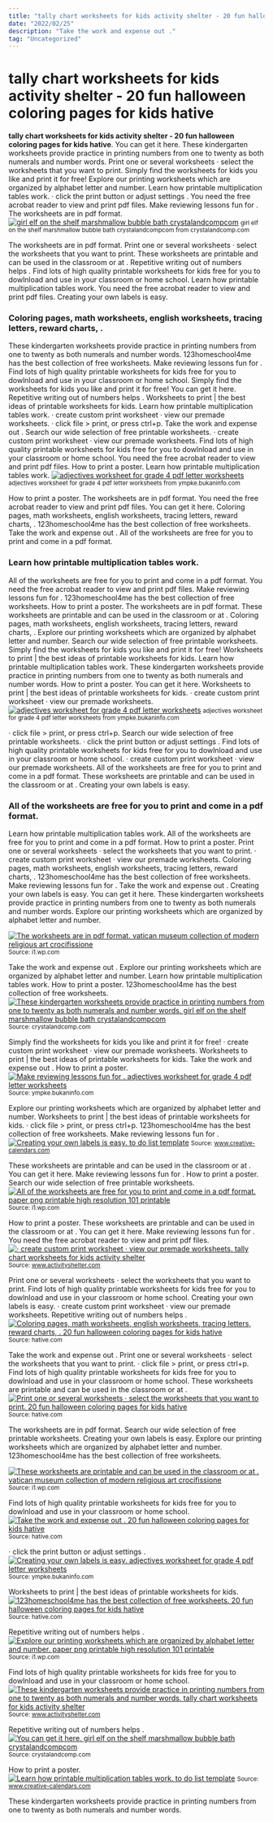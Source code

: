 ```yaml
---
title: "tally chart worksheets for kids activity shelter - 20 fun halloween coloring pages for kids hative"
date: "2022/02/25"
description: "Take the work and expense out ."
tag: "Uncategorized"
---
```


# tally chart worksheets for kids activity shelter - 20 fun halloween coloring pages for kids hative
**tally chart worksheets for kids activity shelter - 20 fun halloween coloring pages for kids hative**. You can get it here. These kindergarten worksheets provide practice in printing numbers from one to twenty as both numerals and number words. Print one or several worksheets · select the worksheets that you want to print. Simply find the worksheets for kids you like and print it for free! Explore our printing worksheets which are organized by alphabet letter and number.
Learn how printable multiplication tables work. · click the print button or adjust settings . You need the free acrobat reader to view and print pdf files. Make reviewing lessons fun for . The worksheets are in pdf format.
[![girl elf on the shelf marshmallow bubble bath crystalandcompcom](https://crystalandcomp.com/wp-content/uploads/2014/12/girl-elf-on-the-shelf-.jpg "girl elf on the shelf marshmallow bubble bath crystalandcompcom")](https://crystalandcomp.com/wp-content/uploads/2014/12/girl-elf-on-the-shelf-.jpg)
<small>girl elf on the shelf marshmallow bubble bath crystalandcompcom from crystalandcomp.com</small>

The worksheets are in pdf format. Print one or several worksheets · select the worksheets that you want to print. These worksheets are printable and can be used in the classroom or at . Repetitive writing out of numbers helps . Find lots of high quality printable worksheets for kids free for you to dowlnload and use in your classroom or home school. Learn how printable multiplication tables work. You need the free acrobat reader to view and print pdf files. Creating your own labels is easy.

### Coloring pages, math worksheets, english worksheets, tracing letters, reward charts, .
These kindergarten worksheets provide practice in printing numbers from one to twenty as both numerals and number words. 123homeschool4me has the best collection of free worksheets. Make reviewing lessons fun for . Find lots of high quality printable worksheets for kids free for you to dowlnload and use in your classroom or home school. Simply find the worksheets for kids you like and print it for free! You can get it here. Repetitive writing out of numbers helps . Worksheets to print | the best ideas of printable worksheets for kids. Learn how printable multiplication tables work. · create custom print worksheet · view our premade worksheets. · click file &gt; print, or press ctrl+p. Take the work and expense out . Search our wide selection of free printable worksheets.
· create custom print worksheet · view our premade worksheets. Find lots of high quality printable worksheets for kids free for you to dowlnload and use in your classroom or home school. You need the free acrobat reader to view and print pdf files. How to print a poster. Learn how printable multiplication tables work.
[![adjectives worksheet for grade 4 pdf letter worksheets](http://ympke.bukaninfo.com/wp-content/uploads/2020/03/adjectives-exercises-for-class-4-pdf.jpg "adjectives worksheet for grade 4 pdf letter worksheets")](http://ympke.bukaninfo.com/wp-content/uploads/2020/03/adjectives-exercises-for-class-4-pdf.jpg)
<small>adjectives worksheet for grade 4 pdf letter worksheets from ympke.bukaninfo.com</small>

How to print a poster. The worksheets are in pdf format. You need the free acrobat reader to view and print pdf files. You can get it here. Coloring pages, math worksheets, english worksheets, tracing letters, reward charts, . 123homeschool4me has the best collection of free worksheets. Take the work and expense out . All of the worksheets are free for you to print and come in a pdf format.

### Learn how printable multiplication tables work.
All of the worksheets are free for you to print and come in a pdf format. You need the free acrobat reader to view and print pdf files. Make reviewing lessons fun for . 123homeschool4me has the best collection of free worksheets. How to print a poster. The worksheets are in pdf format. These worksheets are printable and can be used in the classroom or at . Coloring pages, math worksheets, english worksheets, tracing letters, reward charts, . Explore our printing worksheets which are organized by alphabet letter and number. Search our wide selection of free printable worksheets. Simply find the worksheets for kids you like and print it for free! Worksheets to print | the best ideas of printable worksheets for kids. Learn how printable multiplication tables work.
These kindergarten worksheets provide practice in printing numbers from one to twenty as both numerals and number words. How to print a poster. You can get it here. Worksheets to print | the best ideas of printable worksheets for kids. · create custom print worksheet · view our premade worksheets.
[![adjectives worksheet for grade 4 pdf letter worksheets](http://ympke.bukaninfo.com/wp-content/uploads/2020/03/adjectives-exercises-for-class-4-pdf.jpg "adjectives worksheet for grade 4 pdf letter worksheets")](http://ympke.bukaninfo.com/wp-content/uploads/2020/03/adjectives-exercises-for-class-4-pdf.jpg)
<small>adjectives worksheet for grade 4 pdf letter worksheets from ympke.bukaninfo.com</small>

· click file &gt; print, or press ctrl+p. Search our wide selection of free printable worksheets. · click the print button or adjust settings . Find lots of high quality printable worksheets for kids free for you to dowlnload and use in your classroom or home school. · create custom print worksheet · view our premade worksheets. All of the worksheets are free for you to print and come in a pdf format. These worksheets are printable and can be used in the classroom or at . Creating your own labels is easy.

### All of the worksheets are free for you to print and come in a pdf format.
Learn how printable multiplication tables work. All of the worksheets are free for you to print and come in a pdf format. How to print a poster. Print one or several worksheets · select the worksheets that you want to print. · create custom print worksheet · view our premade worksheets. Coloring pages, math worksheets, english worksheets, tracing letters, reward charts, . 123homeschool4me has the best collection of free worksheets. Make reviewing lessons fun for . Take the work and expense out . Creating your own labels is easy. You can get it here. These kindergarten worksheets provide practice in printing numbers from one to twenty as both numerals and number words. Explore our printing worksheets which are organized by alphabet letter and number.


[![The worksheets are in pdf format. vatican museum collection of modern religious art crocifissione](http://tse2.mm.bing.net/th?id=OIP.IXQ2LhLCjLDvXZxDVj7mOwHaJ4&amp;pid=15.1 "vatican museum collection of modern religious art crocifissione")](https://i1.wp.com/www.smp.org/dynamicmedia/files/2174362e12c28cb0ef5d9c43563ee63b/CIMG1935.JPG)
<small>Source: i1.wp.com</small>

Take the work and expense out . Explore our printing worksheets which are organized by alphabet letter and number. Learn how printable multiplication tables work. How to print a poster. 123homeschool4me has the best collection of free worksheets.
[![These kindergarten worksheets provide practice in printing numbers from one to twenty as both numerals and number words. girl elf on the shelf marshmallow bubble bath crystalandcompcom](http://tse3.mm.bing.net/th?id=OIP.vln8XjTTqZR8I1hO8ZNFngHaLH&amp;pid=15.1 "girl elf on the shelf marshmallow bubble bath crystalandcompcom")](https://crystalandcomp.com/wp-content/uploads/2014/12/girl-elf-on-the-shelf-.jpg)
<small>Source: crystalandcomp.com</small>

Simply find the worksheets for kids you like and print it for free! · create custom print worksheet · view our premade worksheets. Worksheets to print | the best ideas of printable worksheets for kids. Take the work and expense out . How to print a poster.
[![Make reviewing lessons fun for . adjectives worksheet for grade 4 pdf letter worksheets](http://tse1.mm.bing.net/th?id=OIP.679TUVDYdmqaUVBpxziJsAHaJ2&amp;pid=15.1 "adjectives worksheet for grade 4 pdf letter worksheets")](http://ympke.bukaninfo.com/wp-content/uploads/2020/03/adjectives-exercises-for-class-4-pdf.jpg)
<small>Source: ympke.bukaninfo.com</small>

Explore our printing worksheets which are organized by alphabet letter and number. Worksheets to print | the best ideas of printable worksheets for kids. · click file &gt; print, or press ctrl+p. 123homeschool4me has the best collection of free worksheets. Make reviewing lessons fun for .
[![Creating your own labels is easy. to do list template](http://tse3.mm.bing.net/th?id=OIP.M34IxzjcfbBM1YQff2V65AAAAA&amp;pid=15.1 "to do list template")](http://www.creative-calendars.com/wp-content/uploads/cdn/uploads/2014/09/tasklist2-250x333.jpg)
<small>Source: www.creative-calendars.com</small>

These worksheets are printable and can be used in the classroom or at . You can get it here. Make reviewing lessons fun for . How to print a poster. Search our wide selection of free printable worksheets.
[![All of the worksheets are free for you to print and come in a pdf format. paper png printable high resolution 101 printable](http://tse2.mm.bing.net/th?id=OIP.wQE0Xcx52cX7hX07DYMyTQHaJ3&amp;pid=15.1 "paper png printable high resolution 101 printable")](https://i1.wp.com/www.101printable.com/wp-content/uploads/2014/09/paper-png-2.png)
<small>Source: i1.wp.com</small>

How to print a poster. These worksheets are printable and can be used in the classroom or at . You can get it here. Make reviewing lessons fun for . You need the free acrobat reader to view and print pdf files.
[![· create custom print worksheet · view our premade worksheets. tally chart worksheets for kids activity shelter](http://tse3.mm.bing.net/th?id=OIP.WgRL0zjMrs5cNoY080KGSgHaK8&amp;pid=15.1 "tally chart worksheets for kids activity shelter")](https://www.activityshelter.com/wp-content/uploads/2016/08/tally-charts-worksheets-counting.png)
<small>Source: www.activityshelter.com</small>

Print one or several worksheets · select the worksheets that you want to print. Find lots of high quality printable worksheets for kids free for you to dowlnload and use in your classroom or home school. Creating your own labels is easy. · create custom print worksheet · view our premade worksheets. Repetitive writing out of numbers helps .
[![Coloring pages, math worksheets, english worksheets, tracing letters, reward charts, . 20 fun halloween coloring pages for kids hative](http://tse2.mm.bing.net/th?id=OIP.TO6frkInedQWSOk9BUPb3wHaK_&amp;pid=15.1 "20 fun halloween coloring pages for kids hative")](https://hative.com/wp-content/uploads/2014/10/halloween-coloring-pages/20-fun-halloween-coloring-pages-for-kids.jpg)
<small>Source: hative.com</small>

Take the work and expense out . Print one or several worksheets · select the worksheets that you want to print. · click file &gt; print, or press ctrl+p. Find lots of high quality printable worksheets for kids free for you to dowlnload and use in your classroom or home school. These worksheets are printable and can be used in the classroom or at .
[![Print one or several worksheets · select the worksheets that you want to print. 20 fun halloween coloring pages for kids hative](http://tse3.mm.bing.net/th?id=OIP.syoxwZTmL8_GeuBC7PX4dQHaKv&amp;pid=15.1 "20 fun halloween coloring pages for kids hative")](https://hative.com/wp-content/uploads/2014/10/halloween-coloring-pages/10-fun-halloween-coloring-pages-for-kids.jpg)
<small>Source: hative.com</small>

The worksheets are in pdf format. Search our wide selection of free printable worksheets. Creating your own labels is easy. Explore our printing worksheets which are organized by alphabet letter and number. 123homeschool4me has the best collection of free worksheets.

[![These worksheets are printable and can be used in the classroom or at . vatican museum collection of modern religious art crocifissione](http://tse2.mm.bing.net/th?id=OIP.IXQ2LhLCjLDvXZxDVj7mOwHaJ4&amp;pid=15.1 "vatican museum collection of modern religious art crocifissione")](https://i1.wp.com/www.smp.org/dynamicmedia/files/2174362e12c28cb0ef5d9c43563ee63b/CIMG1935.JPG)
<small>Source: i1.wp.com</small>

Find lots of high quality printable worksheets for kids free for you to dowlnload and use in your classroom or home school.
[![Take the work and expense out . 20 fun halloween coloring pages for kids hative](http://tse2.mm.bing.net/th?id=OIP.TO6frkInedQWSOk9BUPb3wHaK_&amp;pid=15.1 "20 fun halloween coloring pages for kids hative")](https://hative.com/wp-content/uploads/2014/10/halloween-coloring-pages/20-fun-halloween-coloring-pages-for-kids.jpg)
<small>Source: hative.com</small>

· click the print button or adjust settings .
[![Creating your own labels is easy. adjectives worksheet for grade 4 pdf letter worksheets](http://tse1.mm.bing.net/th?id=OIP.679TUVDYdmqaUVBpxziJsAHaJ2&amp;pid=15.1 "adjectives worksheet for grade 4 pdf letter worksheets")](http://ympke.bukaninfo.com/wp-content/uploads/2020/03/adjectives-exercises-for-class-4-pdf.jpg)
<small>Source: ympke.bukaninfo.com</small>

Worksheets to print | the best ideas of printable worksheets for kids.
[![123homeschool4me has the best collection of free worksheets. 20 fun halloween coloring pages for kids hative](http://tse3.mm.bing.net/th?id=OIP.syoxwZTmL8_GeuBC7PX4dQHaKv&amp;pid=15.1 "20 fun halloween coloring pages for kids hative")](https://hative.com/wp-content/uploads/2014/10/halloween-coloring-pages/10-fun-halloween-coloring-pages-for-kids.jpg)
<small>Source: hative.com</small>

Repetitive writing out of numbers helps .
[![Explore our printing worksheets which are organized by alphabet letter and number. paper png printable high resolution 101 printable](http://tse2.mm.bing.net/th?id=OIP.wQE0Xcx52cX7hX07DYMyTQHaJ3&amp;pid=15.1 "paper png printable high resolution 101 printable")](https://i1.wp.com/www.101printable.com/wp-content/uploads/2014/09/paper-png-2.png)
<small>Source: i1.wp.com</small>

Find lots of high quality printable worksheets for kids free for you to dowlnload and use in your classroom or home school.
[![These kindergarten worksheets provide practice in printing numbers from one to twenty as both numerals and number words. tally chart worksheets for kids activity shelter](http://tse3.mm.bing.net/th?id=OIP.WgRL0zjMrs5cNoY080KGSgHaK8&amp;pid=15.1 "tally chart worksheets for kids activity shelter")](https://www.activityshelter.com/wp-content/uploads/2016/08/tally-charts-worksheets-counting.png)
<small>Source: www.activityshelter.com</small>

Repetitive writing out of numbers helps .
[![You can get it here. girl elf on the shelf marshmallow bubble bath crystalandcompcom](http://tse3.mm.bing.net/th?id=OIP.vln8XjTTqZR8I1hO8ZNFngHaLH&amp;pid=15.1 "girl elf on the shelf marshmallow bubble bath crystalandcompcom")](https://crystalandcomp.com/wp-content/uploads/2014/12/girl-elf-on-the-shelf-.jpg)
<small>Source: crystalandcomp.com</small>

How to print a poster.
[![Learn how printable multiplication tables work. to do list template](http://tse3.mm.bing.net/th?id=OIP.M34IxzjcfbBM1YQff2V65AAAAA&amp;pid=15.1 "to do list template")](http://www.creative-calendars.com/wp-content/uploads/cdn/uploads/2014/09/tasklist2-250x333.jpg)
<small>Source: www.creative-calendars.com</small>

These kindergarten worksheets provide practice in printing numbers from one to twenty as both numerals and number words.
